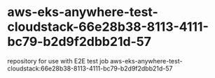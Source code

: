 # aws-eks-anywhere-test-cloudstack-66e28b38-8113-4111-bc79-b2d9f2dbb21d-57
repository for use with E2E test job aws-eks-anywhere-test-cloudstack:66e28b38-8113-4111-bc79-b2d9f2dbb21d-57
